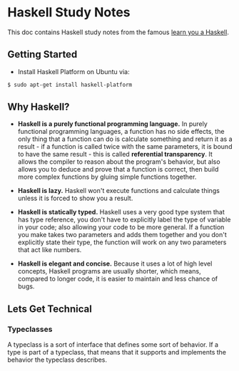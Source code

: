 # Haskell Study Notes
This doc contains Haskell study notes from the famous [learn you a Haskell](http://learnyouahaskell.com/introduction).

## Getting Started
- Install Haskell Platform on Ubuntu via:
```bash
$ sudo apt-get install haskell-platform
```

## Why Haskell?
- __Haskell is a purely functional programming language.__ 
In purely functional programming languages, a function has no side effects, the only thing that a function can do is calculate something and return it as a result - if a function is called twice with the same parameters, it is bound to have the same result - this is called __referential transparency__. It allows the compiler to reason about the program's behavior, but also allows you to deduce and prove that a function is correct, then build more complex functions by gluing simple functions together.

- __Haskell is lazy.__
Haskell won't execute functions and calculate things unless it is forced to show you a result.

- __Haskell is statically typed.__
Haskell uses a very good type system that has type reference, you don't have to explicitly label the type of variable in your code; also allowing your code to be more general. If a function you make takes two parameters and adds them together and you don't explicitly state their type, the function will work on any two parameters that act like numbers.

- __Haskell is elegant and concise.__
Because it uses a lot of high level concepts, Haskell programs are usually shorter, which means, compared to longer code, it is easier to maintain and less chance of bugs.

## Lets Get Technical
 
### Typeclasses
A typeclass is a sort of interface that defines some sort of behavior. If a type is part of a typeclass, that means that it supports and implements the behavior the typeclass describes.